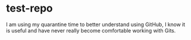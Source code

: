 # test-repo

I am using my quarantine time to better understand using GitHub, I know it is useful and have never really become comfortable working with Gits.

